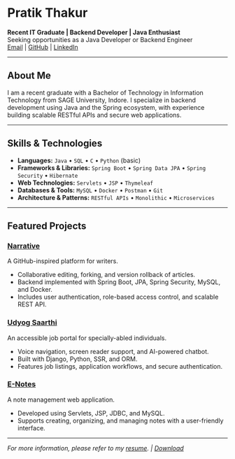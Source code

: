 # Pratik Thakur

**Recent IT Graduate | Backend Developer | Java Enthusiast**  
Seeking opportunities as a Java Developer or Backend Engineer  
[Email](mailto:pratikthakurwork@gmail.com) | [GitHub](https://github.com/pratik-thakur0) | [LinkedIn](your-linkedin-url)

---

## About Me

I am a recent graduate with a Bachelor of Technology in Information Technology from SAGE University, Indore. I specialize in backend development using Java and the Spring ecosystem, with experience building scalable RESTful APIs and secure web applications.

---

## Skills & Technologies

- **Languages:** `Java` • `SQL` • `C` • `Python` (basic)
- **Frameworks & Libraries:** `Spring Boot` • `Spring Data JPA` • `Spring Security` • `Hibernate`
- **Web Technologies:** `Servlets` • `JSP` • `Thymeleaf`
- **Databases & Tools:** `MySQL` • `Docker` • `Postman` • `Git`
- **Architecture & Patterns:** `RESTful APIs` • `Monolithic` • `Microservices`

---

## Featured Projects

### [Narrative](link-to-repo)
A GitHub-inspired platform for writers.

- Collaborative editing, forking, and version rollback of articles.
- Backend implemented with Spring Boot, JPA, Spring Security, MySQL, and Docker.
- Includes user authentication, role-based access control, and scalable REST API.

### [Udyog Saarthi](link-to-repo)
An accessible job portal for specially-abled individuals.

- Voice navigation, screen reader support, and AI-powered chatbot.
- Built with Django, Python, SSR, and ORM.
- Features job listings, application workflows, and secure authentication.

### [E-Notes](link-to-repo)
A note management web application.

- Developed using Servlets, JSP, JDBC, and MySQL.
- Supports creating, organizing, and managing notes with a user-friendly interface.

---

_For more information, please refer to my [resume](https://github.com/pratik-thakur0/pratik-thakur0/blob/main/resume/Pratik-Thakur-Resume-New-1.5-1P.pdf). | [Download](https://github.com/pratik-thakur0/pratik-thakur0/raw/main/resume/Pratik-Thakur-Resume-New-1.5-1P.pdf)_

